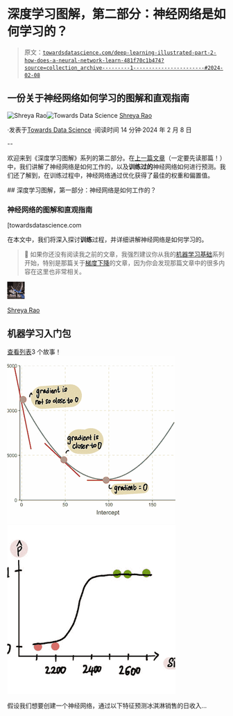 # 深度学习图解，第二部分：神经网络是如何学习的？

> 原文：[`towardsdatascience.com/deep-learning-illustrated-part-2-how-does-a-neural-network-learn-481f70c1b474?source=collection_archive---------1-----------------------#2024-02-08`](https://towardsdatascience.com/deep-learning-illustrated-part-2-how-does-a-neural-network-learn-481f70c1b474?source=collection_archive---------1-----------------------#2024-02-08)

## 一份关于神经网络如何学习的图解和直观指南

[](https://medium.com/@shreya.rao?source=post_page---byline--481f70c1b474--------------------------------)![Shreya Rao](https://medium.com/@shreya.rao?source=post_page---byline--481f70c1b474--------------------------------)[](https://towardsdatascience.com/?source=post_page---byline--481f70c1b474--------------------------------)![Towards Data Science](https://towardsdatascience.com/?source=post_page---byline--481f70c1b474--------------------------------) [Shreya Rao](https://medium.com/@shreya.rao?source=post_page---byline--481f70c1b474--------------------------------)

·发表于[Towards Data Science](https://towardsdatascience.com/?source=post_page---byline--481f70c1b474--------------------------------) ·阅读时间 14 分钟·2024 年 2 月 8 日

--

欢迎来到《深度学习图解》系列的第二部分。在[上一篇文章](https://medium.com/towards-data-science/neural-networks-illustrated-part-1-how-does-a-neural-network-work-c3f92ce3b462)（一定要先读那篇！）中，我们讲解了神经网络是如何工作的，以及**训练过的**神经网络如何进行预测。我们还了解到，在训练过程中，神经网络通过优化获得了最佳的权重和偏置值。

[](/neural-networks-illustrated-part-1-how-does-a-neural-network-work-c3f92ce3b462?source=post_page-----481f70c1b474--------------------------------) ## 深度学习图解，第一部分：神经网络是如何工作的？

### 神经网络的图解和直观指南

[towardsdatascience.com

在本文中，我们将深入探讨**训练**过程，并详细讲解神经网络是如何学习的。

> 📣 如果你还没有阅读我之前的文章，我强烈建议你从我的[机器学习基础](https://medium.com/@shreya.rao/list/machine-learning-starter-pack-b89c3a7f97ad)系列开始，特别是那篇关于[梯度下降](https://medium.com/towards-data-science/back-to-basics-part-dos-linear-regression-cost-function-and-gradient-descent-e3d7d05c56fd)的文章，因为你会发现那篇文章中的很多内容在这里也非常相关。

![Shreya Rao](img/45d3d481fab74a720c78346bc47e95fd.png)

[Shreya Rao](https://medium.com/@shreya.rao?source=post_page-----481f70c1b474--------------------------------)

## 机器学习入门包

[查看列表](https://medium.com/@shreya.rao/list/machine-learning-starter-pack-b89c3a7f97ad?source=post_page-----481f70c1b474--------------------------------)3 个故事！[](../Images/6343ce3bf14ba921f69d1ffa2d90bcce.png)![](img/d244f614e40bc7fb412f09c04dde40ec.png)![](img/e7ba1c7470c32d224f4a4ddf06c6596c.png)

假设我们想要创建一个神经网络，通过以下特征预测冰淇淋销售的日收入…
